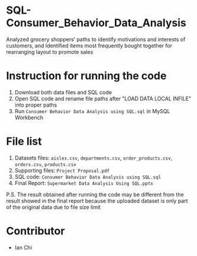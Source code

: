 # SQL-Consumer_Behavior_Data_Analysis
Analyzed grocery shoppers’ paths to identify motivations and interests of customers, and Identified items most frequently bought together for rearranging layout to promote sales
# Instruction for running the code
1. Download both data files and SQL code
2. Open SQL code and rename file paths after "LOAD DATA LOCAL INFILE" into proper paths
3. Run `Consumer Behavior Data Analysis using SQL.sql` in MySQL Workbench
# File list
1. Datasets files: `aisles.csv`, `departments.csv`, `order_products.csv`, `orders.csv`, `products.csv`
2. Supporting files: `Project Proposal.pdf`
3. SQL code: `Consumer Behavior Data Analysis using SQL.sql`
4. Final Report: `Supermarket Data Analysis Using SQL.pptx`

P.S. The result obtained after running the code may be different from the result showed in the final report because the uploaded dataset is only part of the original data due to file size limit
# Contributor
* Ian Chi
